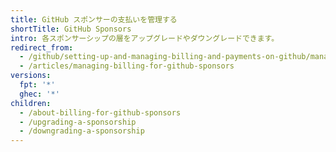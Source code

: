 ```yaml
---
title: GitHub スポンサーの支払いを管理する
shortTitle: GitHub Sponsors
intro: 各スポンサーシップの層をアップグレードやダウングレードできます。
redirect_from:
  - /github/setting-up-and-managing-billing-and-payments-on-github/managing-billing-for-github-sponsors
  - /articles/managing-billing-for-github-sponsors
versions:
  fpt: '*'
  ghec: '*'
children:
  - /about-billing-for-github-sponsors
  - /upgrading-a-sponsorship
  - /downgrading-a-sponsorship
---
```


